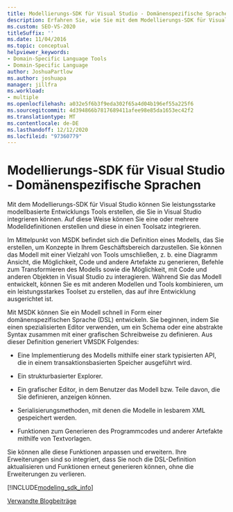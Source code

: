 ```yaml
---
title: Modellierungs-SDK für Visual Studio - Domänenspezifische Sprachen
description: Erfahren Sie, wie Sie mit dem Modellierungs-SDK für Visual Studio leistungsstarke modellbasierte Entwicklungs Tools erstellen können, die Sie in Visual Studio integrieren können.
ms.custom: SEO-VS-2020
titleSuffix: ''
ms.date: 11/04/2016
ms.topic: conceptual
helpviewer_keywords:
- Domain-Specific Language Tools
- Domain-Specific Language
author: JoshuaPartlow
ms.author: joshuapa
manager: jillfra
ms.workload:
- multiple
ms.openlocfilehash: a032e5f6b3f9eda302f65a4d04b196ef55a225f6
ms.sourcegitcommit: 4d394866b7817689411afee98e85da1653ec42f2
ms.translationtype: MT
ms.contentlocale: de-DE
ms.lasthandoff: 12/12/2020
ms.locfileid: "97360779"
---
```

# <a name="modeling-sdk-for-visual-studio---domain-specific-languages"></a>Modellierungs-SDK für Visual Studio - Domänenspezifische Sprachen

Mit dem Modellierungs-SDK für Visual Studio können Sie leistungsstarke modellbasierte Entwicklungs Tools erstellen, die Sie in Visual Studio integrieren können. Auf diese Weise können Sie eine oder mehrere Modelldefinitionen erstellen und diese in einen Toolsatz integrieren.

Im Mittelpunkt von MSDK befindet sich die Definition eines Modells, das Sie erstellen, um Konzepte in Ihrem Geschäftsbereich darzustellen. Sie können das Modell mit einer Vielzahl von Tools umschließen, z. b. eine Diagramm Ansicht, die Möglichkeit, Code und andere Artefakte zu generieren, Befehle zum Transformieren des Modells sowie die Möglichkeit, mit Code und anderen Objekten in Visual Studio zu interagieren. Während Sie das Modell entwickelt, können Sie es mit anderen Modellen und Tools kombinieren, um ein leistungsstarkes Toolset zu erstellen, das auf ihre Entwicklung ausgerichtet ist.

Mit MSDK können Sie ein Modell schnell in Form einer domänenspezifischen Sprache (DSL) entwickeln. Sie beginnen, indem Sie einen spezialisierten Editor verwenden, um ein Schema oder eine abstrakte Syntax zusammen mit einer grafischen Schreibweise zu definieren. Aus dieser Definition generiert VMSDK Folgendes:

- Eine Implementierung des Modells mithilfe einer stark typisierten API, die in einem transaktionsbasierten Speicher ausgeführt wird.

- Ein strukturbasierter Explorer.

- Ein grafischer Editor, in dem Benutzer das Modell bzw. Teile davon, die Sie definieren, anzeigen können.

- Serialisierungsmethoden, mit denen die Modelle in lesbarem XML gespeichert werden.

- Funktionen zum Generieren des Programmcodes und anderer Artefakte mithilfe von Textvorlagen.

Sie können alle diese Funktionen anpassen und erweitern. Ihre Erweiterungen sind so integriert, dass Sie noch die DSL-Definition aktualisieren und Funktionen erneut generieren können, ohne die Erweiterungen zu verlieren.

[!INCLUDE[modeling_sdk_info](includes/modeling_sdk_info.md)]

[Verwandte Blogbeiträge](https://devblogs.microsoft.com/devops/the-visual-studio-modeling-sdk-is-now-available-with-visual-studio-2017/)

